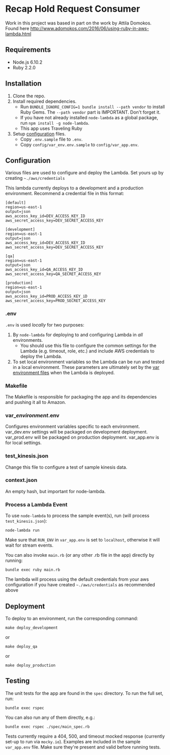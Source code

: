 # Recap Hold Request Consumer

Work in this project was based in part on the work by Attila Domokos. Found here http://www.adomokos.com/2016/06/using-ruby-in-aws-lambda.html

## Requirements

* Node.js 6.10.2
* Ruby 2.2.0


## Installation

1. Clone the repo.
2. Install required dependencies.
   * Run `BUNDLE_IGNORE_CONFIG=1 bundle install --path vendor` to install Ruby Gems. The `--path vendor` part is IMPORTANT. Don't forget it.
   * If you have not already installed `node-lambda` as a global package, run `npm install -g node-lambda`.
   * This app uses Traveling Ruby
3. Setup [configuration](#configuration) files.
   * Copy `.env.sample` file to `.env`.
   * Copy `config/var_env.env.sample` to `config/var_app.env`.

## Configuration

Various files are used to configure and deploy the Lambda. Set yours up by creating `~./aws/credentials`

This lambda currently deploys to a development and a production environment. Recommend a credential file in this format:

    [default]
    region=us-east-1
    output=json
    aws_access_key_id=DEV_ACCESS_KEY_ID
    aws_secret_access_key=DEV_SECRET_ACCESS_KEY

    [development]
    region=us-east-1
    output=json
    aws_access_key_id=DEV_ACCESS_KEY_ID
    aws_secret_access_key=DEV_SECRET_ACCESS_KEY
    
    [qa]
    region=us-east-1
    output=json
    aws_access_key_id=QA_ACCESS_KEY_ID
    aws_secret_access_key=QA_SECRET_ACCESS_KEY

    [production]
    region=us-east-1
    output=json
    aws_access_key_id=PROD_ACCESS_KEY_iD
    aws_secret_access_key=PROD_SECRET_ACCESS_KEY

### .env

`.env` is used *locally* for two purposes:

1. By `node-lambda` for deploying to and configuring Lambda in *all* environments.
   * You should use this file to configure the common settings for the Lambda
   (e.g. timeout, role, etc.) and include AWS credentials to deploy the Lambda.
2. To set local environment variables so the Lambda can be run and tested in a local environment.
   These parameters are ultimately set by the [var environment files](#var_environment) when the Lambda is deployed.

### Makefile

The Makefile is responsible for packaging the app and its dependencies and pushing it all to Amazon.

### var_*environment*.env

Configures environment variables specific to each environment. var_dev.env settings will be packaged on development deployment. var_prod.env will be packaged on production deployment. var_app.env is for local settings.

### test_kinesis.json

Change this file to configure a test of sample kinesis data.

### context.json

An empty hash, but important for node-lambda.

### Process a Lambda Event

To use `node-lambda` to process the sample event(s), run (will process `test_kinesis.json`):

~~~~
node-lambda run
~~~~

Make sure that `RUN_ENV` in `var_app.env` is set to `localhost`, otherwise it will wait for stream events.

You can also invoke `main.rb` (or any other .rb file in the app) directly by running:

~~~~
bundle exec ruby main.rb
~~~~

The lambda will process using the default credentials from your aws configuration if you have created
`~./aws/credentials` as recommended above

## Deployment

To deploy to an environment, run the corresponding command:

~~~~
make deploy_development
~~~~

or 

~~~~
make deploy_qa
~~~~

or

~~~~
make deploy_production
~~~~

## Testing

The unit tests for the app are found in the `spec` directory. To run the full set, run:

~~~~
bundle exec rspec
~~~~

You can also run any of them directly, e.g.:

~~~~
bundle exec rspec ./spec/main_spec.rb
~~~~

Tests currently require a 404, 500, and timeout mocked response (currently set-up to run via `mocky.io`). Examples are included in the sample `var_app.env` file. Make sure they're present and valid before running tests.
